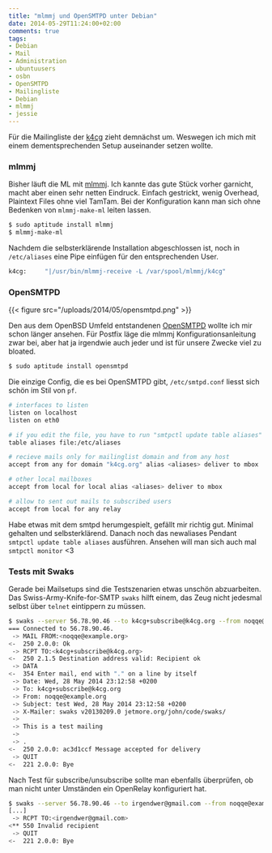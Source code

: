 ```yaml
---
title: "mlmmj und OpenSMTPD unter Debian"
date: 2014-05-29T11:24:00+02:00
comments: true
tags:
- Debian
- Mail
- Administration
- ubuntuusers
- osbn
- OpenSMTPD
- Mailingliste
- Debian
- mlmmj
- jessie
---
```


Für die Mailingliste der [k4cg](http://k4cg.org) zieht demnächst um. Weswegen
ich mich mit einem dementsprechenden Setup auseinander setzen wollte.

### mlmmj

Bisher läuft die ML mit [mlmmj](http://mlmmj.org).
Ich kannte das gute Stück vorher garnicht, macht aber einen sehr
netten Eindruck. Einfach gestrickt, wenig Overhead, Plaintext Files ohne viel
TamTam.
Bei der Konfiguration kann man sich ohne Bedenken von `mlmmj-make-ml` leiten lassen.

``` bash
$ sudo aptitude install mlmmj
$ mlmmj-make-ml
```

Nachdem die selbsterklärende Installation abgeschlossen ist, noch in `/etc/aliases`
eine Pipe einfügen für den entsprechenden User.

``` bash
k4cg:     "|/usr/bin/mlmmj-receive -L /var/spool/mlmmj/k4cg"
```


### OpenSMTPD

{{< figure src="/uploads/2014/05/opensmtpd.png" >}}

Den aus dem OpenBSD Umfeld entstandenen [OpenSMTPD](http://opensmtpd.org)
wollte ich mir schon länger ansehen.  Für Postfix läge die mlmmj
Konfigurationsanleitung zwar bei, aber hat ja irgendwie auch jeder und ist
für unsere Zwecke viel zu bloated.

``` bash
$ sudo aptitude install opensmtpd
```

Die einzige Config, die es bei OpenSMTPD gibt, `/etc/smtpd.conf` liesst
sich schön im Stil von `pf`.

``` bash
# interfaces to listen
listen on localhost
listen on eth0

# if you edit the file, you have to run "smtpctl update table aliases"
table aliases file:/etc/aliases

# recieve mails only for mailinglist domain and from any host
accept from any for domain "k4cg.org" alias <aliases> deliver to mbox

# other local mailboxes
accept from local for local alias <aliases> deliver to mbox

# allow to sent out mails to subscribed users
accept from local for any relay
```

Habe etwas mit dem smtpd herumgespielt, gefällt mir richtig gut.  Minimal
gehalten und selbsterklärend. Danach noch das newaliases Pendant `smtpctl
update table aliases` ausführen. Ansehen will man sich auch mal `smtpctl
monitor` &lt;3

### Tests mit Swaks

Gerade bei Mailsetups sind die Testszenarien etwas unschön abzuarbeiten.
Das Swiss-Army-Knife-for-SMTP `swaks` hilft einem, das Zeug nicht jedesmal
selbst über `telnet` eintippern zu müssen.

``` bash
$ swaks --server 56.78.90.46 --to k4cg+subscribe@k4cg.org --from noqqe@example.org
=== Connected to 56.78.90.46.
 -> MAIL FROM:<noqqe@example.org>
<-  250 2.0.0: Ok
 -> RCPT TO:<k4cg+subscribe@k4cg.org>
<-  250 2.1.5 Destination address valid: Recipient ok
 -> DATA
<-  354 Enter mail, end with "." on a line by itself
 -> Date: Wed, 28 May 2014 23:12:58 +0200
 -> To: k4cg+subscribe@k4cg.org
 -> From: noqqe@example.org
 -> Subject: test Wed, 28 May 2014 23:12:58 +0200
 -> X-Mailer: swaks v20130209.0 jetmore.org/john/code/swaks/
 ->
 -> This is a test mailing
 ->
 -> .
<-  250 2.0.0: ac3d1ccf Message accepted for delivery
 -> QUIT
<-  221 2.0.0: Bye
```

Nach Test für subscribe/unsubscribe sollte man ebenfalls überprüfen, ob man
nicht unter Umständen ein OpenRelay konfiguriert hat.

``` bash
$ swaks --server 56.78.90.46 --to irgendwer@gmail.com --from noqqe@example.org
[...]
 -> RCPT TO:<irgendwer@gmail.com>
<** 550 Invalid recipient
 -> QUIT
<-  221 2.0.0: Bye
```

